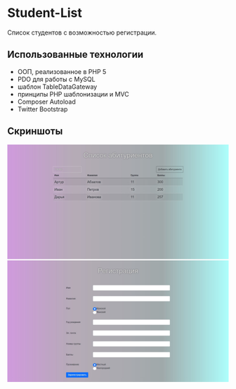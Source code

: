 # Student-List
Cписок студентов с возможностью регистрации.

## Использованные технологии
-	ООП, реализованное в PHP 5
-	PDO для работы с MySQL
-	шаблон TableDataGateway
-	принципы PHP шаблонизации и MVC
-	Composer Autoload
-	Twitter Bootstrap

## Скриншоты
![Список абитуриентов](https://github.com/archBullet/StudentsList/blob/master/preview/prev1.jpg)
![Форма добавления абитуриента](https://github.com/archBullet/StudentsList/blob/master/preview/prev2.jpg)
